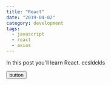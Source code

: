 ```yaml
---
title: "React"
date: "2019-04-02"
category: development
tags:
  - javascript
  - react
  - axios
---
```


In this post you'll learn React.
ccsldckls

<button>button</button>
